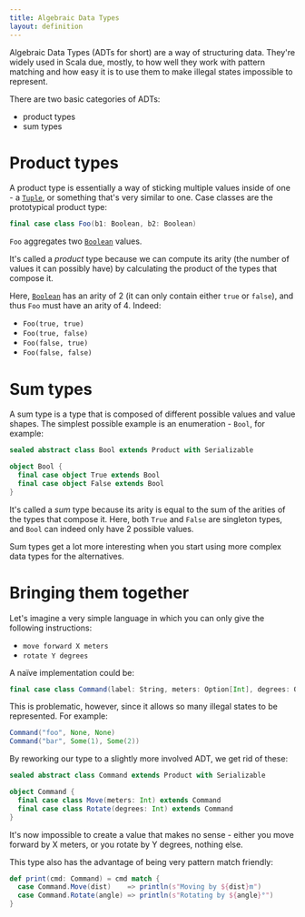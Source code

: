 ```yaml
---
title: Algebraic Data Types
layout: definition
---
```


Algebraic Data Types (ADTs for short) are a way of structuring data. They're widely used in Scala due, mostly, to how well they work with pattern matching and how easy it is to use them to make illegal states impossible to represent.

There are two basic categories of ADTs:
* product types
* sum types

# Product types

A product type is essentially a way of sticking multiple values inside of one - a [`Tuple`], or something that's very similar to one. Case classes are the prototypical product type:

```scala
final case class Foo(b1: Boolean, b2: Boolean)
```

`Foo` aggregates two [`Boolean`] values.

It's called a _product_ type because we can compute its arity (the number of values it can possibly have) by calculating the product of the types that compose it.

Here, [`Boolean`] has an arity of 2 (it can only contain either `true` or `false`), and thus `Foo` must have an arity of 4. Indeed:
* `Foo(true, true)`
* `Foo(true, false)`
* `Foo(false, true)`
* `Foo(false, false)`

# Sum types

A sum type is a type that is composed of different possible values and value shapes. The simplest possible example is an enumeration - `Bool`, for example:

```scala
sealed abstract class Bool extends Product with Serializable

object Bool {
  final case object True extends Bool
  final case object False extends Bool
}
```

It's called a _sum_ type because its arity is equal to the sum of the arities of the types that compose it. Here, both `True` and `False` are singleton types, and `Bool` can indeed only have 2 possible values.

Sum types get a lot more interesting when you start using more complex data types for the alternatives.

# Bringing them together

Let's imagine a very simple language in which you can only give the following instructions:
* `move forward X meters`
* `rotate Y degrees`

A naïve implementation could be:

```scala
final case class Command(label: String, meters: Option[Int], degrees: Option[Int])
```

This is problematic, however, since it allows so many illegal states to be represented. For example:

```scala
Command("foo", None, None)
Command("bar", Some(1), Some(2))
```

By reworking our type to a slightly more involved ADT, we get rid of these:

```scala
sealed abstract class Command extends Product with Serializable

object Command {
  final case class Move(meters: Int) extends Command
  final case class Rotate(degrees: Int) extends Command
}
```

It's now impossible to create a value that makes no sense - either you move forward by X meters, or you rotate by Y degrees, nothing else.

This type also has the advantage of being very pattern match friendly:

```scala
def print(cmd: Command) = cmd match {
  case Command.Move(dist)    => println(s"Moving by ${dist}m")
  case Command.Rotate(angle) => println(s"Rotating by ${angle}°")
}
```

[`Tuple`]:https://www.scala-lang.org/api/2.12.8/scala/Tuple2.html
[`Boolean`]:https://www.scala-lang.org/api/2.12.8/scala/Boolean.html

